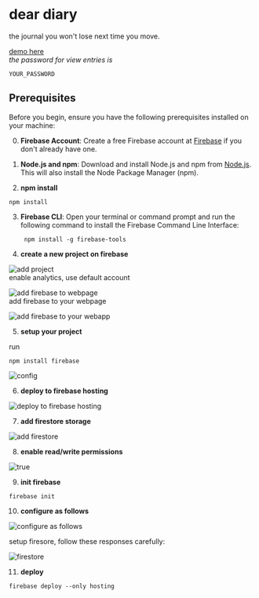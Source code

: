 # dear diary

the journal you won't lose next time you move.

[demo here](https://journal-app-ea7ec.web.app/index.html)<br>
*the password for view entries is* 
```
YOUR_PASSWORD
```

## Prerequisites

Before you begin, ensure you have the following prerequisites installed on your machine:

0. **Firebase Account**: Create a free Firebase account at [Firebase](https://firebase.google.com/) if you don't already have one.

1. **Node.js and npm**: Download and install Node.js and npm from [Node.js](https://nodejs.org/). This will also install the Node Package Manager (npm).

2. **npm install**

```
npm install 
```

3. **Firebase CLI**: Open your terminal or command prompt and run the following command to install the Firebase Command Line Interface:

   ```
    npm install -g firebase-tools
   ```

4. **create a new project on firebase**

![add project](https://cdn.discordapp.com/attachments/1051281685234327613/1153856428935761920/Screenshot_2023-09-19_at_6.47.09_PM.png)<br>
enable analytics, use default account

![add firebase to webpage](https://cdn.discordapp.com/attachments/1051281685234327613/1153856428633763861/Screenshot_2023-09-19_at_6.49.39_PM.png)<br>
add firebase to your webpage

![add firebase to your webapp](https://cdn.discordapp.com/attachments/1051281685234327613/1153856428264656956/Screenshot_2023-09-19_at_6.49.48_PM.png)

5. **setup your project**

run 
```
npm install firebase
```

![config](https://cdn.discordapp.com/attachments/1051281685234327613/1153856428013015081/Screenshot_2023-09-19_at_6.50.06_PM.png)

6. **deploy to firebase hosting**

![deploy to firebase hosting](https://cdn.discordapp.com/attachments/1051281685234327613/1153857967591002162/image.png)

7. **add firestore storage**

![add firestore](https://cdn.discordapp.com/attachments/1051281685234327613/1153858693675352064/image.png)

8. **enable read/write permissions**

![true](https://cdn.discordapp.com/attachments/1051281685234327613/1153858763049152665/image.png)

9. **init firebase**

```
firebase init
```

10. **configure as follows**

![configure as follows](https://cdn.discordapp.com/attachments/1051281685234327613/1153863272295047168/image.png)

setup firesore, follow these responses carefully:

![firestore](https://cdn.discordapp.com/attachments/1051281685234327613/1153863374136950845/image.png)

11. **deploy**

```
firebase deploy --only hosting   
```
